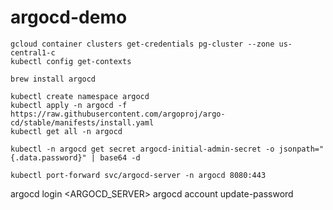 # argocd-demo
```
gcloud container clusters get-credentials pg-cluster --zone us-central1-c
kubectl config get-contexts
```
```
brew install argocd
```
```
kubectl create namespace argocd
kubectl apply -n argocd -f https://raw.githubusercontent.com/argoproj/argo-cd/stable/manifests/install.yaml
kubectl get all -n argocd
```
```
kubectl -n argocd get secret argocd-initial-admin-secret -o jsonpath="{.data.password}" | base64 -d
```
```
kubectl port-forward svc/argocd-server -n argocd 8080:443
```

argocd login <ARGOCD_SERVER>
argocd account update-password
